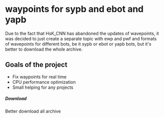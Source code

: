 # waypoints for sypb and ebot and yapb
Due to the fact that HsK_CNN has abandoned the updates of wavepoints, it was decided to just create a separate topic with ewp and pwf and formats of wavepoints for different bots, be it sypb or ebot or yapb bots, but it's better to download the whole archive.


## Goals of the project
<ul>
<li>Fix waypoints for real time</li>
<li>CPU performance optimization</li>
<li>Small helping for any projects</li>
</ul>

##### Download
Better download all archive

